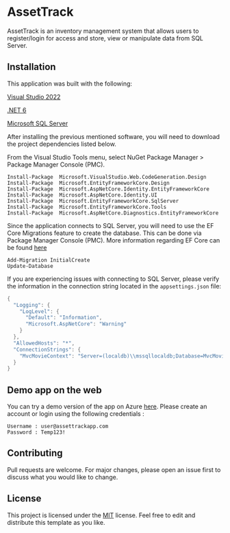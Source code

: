 # AssetTrack

AssetTrack is an inventory management system that allows users to register/login for access and store, view or manipulate data from SQL Server. 

## Installation
This application was built with the following:

[Visual Studio 2022](https://visualstudio.microsoft.com/vs/)

[.NET 6](https://dotnet.microsoft.com/enus/download/dotnet/6.0/)

[Microsoft SQL Server](https://www.microsoft.com/en-us/sql-server/sql-server-downloads)


After installing the previous mentioned software, you will need to download the project dependencies listed below. 

From the Visual Studio Tools menu, select NuGet Package Manager > Package Manager Console (PMC).


```
Install-Package  Microsoft.VisualStudio.Web.CodeGeneration.Design
Install-Package  Microsoft.EntityFrameworkCore.Design 
Install-Package  Microsoft.AspNetCore.Identity.EntityFrameworkCore 
Install-Package  Microsoft.AspNetCore.Identity.UI 
Install-Package  Microsoft.EntityFrameworkCore.SqlServer 
Install-Package  Microsoft.EntityFrameworkCore.Tools 
Install-Package  Microsoft.AspNetCore.Diagnostics.EntityFrameworkCore 
```

Since the application connects to SQL Server, you will need to use the EF Core Migrations feature to create the database.
This can be done via Package Manager Console (PMC). More information regarding EF Core can be found [here](https://docs.microsoft.com/en-us/ef/core/cli/powershell)

```
Add-Migration InitialCreate
Update-Database
```

If you are experiencing issues with connecting to SQL Server, please verify the information in the connection string located in the ```appsettings.json``` file:

```c
{
  "Logging": {
    "LogLevel": {
      "Default": "Information",
      "Microsoft.AspNetCore": "Warning"
    }
  },
  "AllowedHosts": "*",
  "ConnectionStrings": {
    "MvcMovieContext": "Server=(localdb)\\mssqllocaldb;Database=MvcMovieContext-7dc5b790-765f-4381-988c-5167405bb107;Trusted_Connection=True;MultipleActiveResultSets=true"
  }
}
```
## Demo app on the web
You can try a demo version of the app on Azure [here](https://assettrackapp.azurewebsites.net/).
Please create an account or login using the following credentials :

```
Username : user@assettrackapp.com
Password : Temp123!
```



## Contributing
Pull requests are welcome. For major changes, please open an issue first to discuss what you would like to change.


## License
This project is licensed under the [MIT](https://choosealicense.com/licenses/mit/) license. Feel free to edit and distribute this template as you like.
